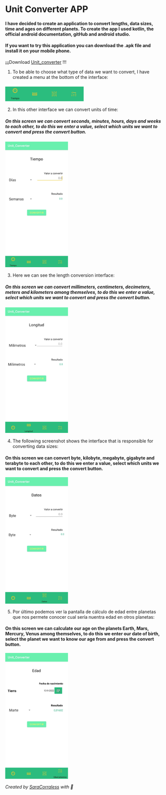 # Unit Converter APP

#### I have decided to create an application to convert lengths, data sizes, time and ages on different planets. To create the app I used kotlin, the official android documentation, gitHub and android studio.
#### If you want to try this application you can download the .apk file and install it on your mobile phone. 
¡¡¡Download
[Unit_converter](Apk/Unit_Converter.apk) !!!

1. To be able to choose what type of data we want to convert, I have created a menu at the bottom of the interface:

<img src="Unit_Converter/Images/menu.jpeg" alt="menu" style="width:250px;"/>

2. In this other interface we can convert units of time:
##### On this screen we can convert seconds, minutes, hours, days and weeks to each other, to do this we enter a value, select which units we want to convert and press the convert button.

<img src="Unit_Converter/Images/tiempo.jpeg" alt="tiempo" style="width:200px;"/>



3. Here we can see the length conversion interface:
##### On this screen we can convert millimeters, centimeters, decimeters, meters and kilometers among themselves, to do this we enter a value, select which units we want to convert and press the convert button.

<img src="Unit_Converter/Images/longitud.jpeg" alt="Longitud" style="width:200px;"/>

4. The following screenshot shows the interface that is responsible for converting data sizes:
#### On this screen we can convert byte, kilobyte, megabyte, gigabyte and terabyte to each other, to do this we enter a value, select which units we want to convert and press the convert button.

<img src="Unit_Converter/Images/datos.jpeg" alt="size data" style="width:200px;"/>

5. Por último podemos ver la pantalla de cálculo de edad entre planetas que nos permete conocer cual sería nuentra edad en otros planetas:
#### On this screen we can calculate our age on the planets Earth, Mars, Mercury, Venus among themselves, to do this we enter our date of birth, select the planet we want to know our age from and press the convert button.

<img src="Unit_Converter/Images/edad.jpeg" alt="age on another planet" style="width:200px;"/>

*Created by [SaraCorraless](https://github.com/SaraCorraless) with 💜*
